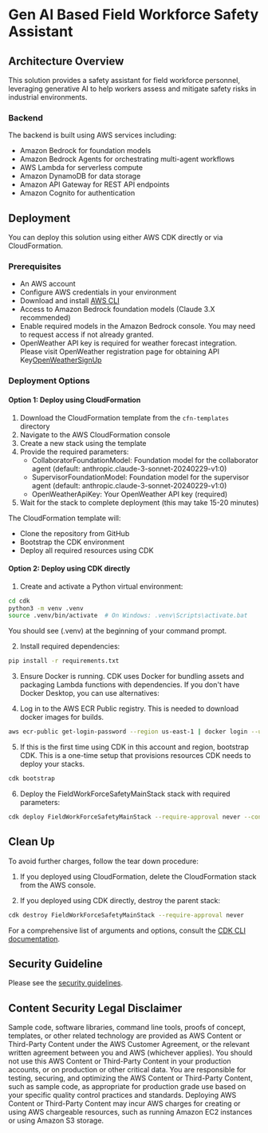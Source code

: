 # Gen AI Based Field Workforce Safety Assistant

## Architecture Overview

This solution provides a safety assistant for field workforce personnel, leveraging generative AI to help workers assess and mitigate safety risks in industrial environments.

### Backend

The backend is built using AWS services including:
- Amazon Bedrock for foundation models
- Amazon Bedrock Agents for orchestrating multi-agent workflows
- AWS Lambda for serverless compute
- Amazon DynamoDB for data storage
- Amazon API Gateway for REST API endpoints
- Amazon Cognito for authentication

## Deployment

You can deploy this solution using either AWS CDK directly or via CloudFormation.

### Prerequisites

- An AWS account
- Configure AWS credentials in your environment
- Download and install [AWS CLI](https://docs.aws.amazon.com/cli/latest/userguide/getting-started-install.html)
- Access to Amazon Bedrock foundation models (Claude 3.X recommended)
- Enable required models in the Amazon Bedrock console. You may need to request access if not already granted.
- OpenWeather API key is required for weather forecast integration. Please visit OpenWeather registration page for obtaining API Key[OpenWeatherSignUp](https://home.openweathermap.org/users/sign_up)

### Deployment Options

#### Option 1: Deploy using CloudFormation

1. Download the CloudFormation template from the `cfn-templates` directory
2. Navigate to the AWS CloudFormation console
3. Create a new stack using the template
4. Provide the required parameters:
   - CollaboratorFoundationModel: Foundation model for the collaborator agent (default: anthropic.claude-3-sonnet-20240229-v1:0)
   - SupervisorFoundationModel: Foundation model for the supervisor agent (default: anthropic.claude-3-sonnet-20240229-v1:0)
   - OpenWeatherApiKey: Your OpenWeather API key (required)
5. Wait for the stack to complete deployment (this may take 15-20 minutes)

The CloudFormation template will:
- Clone the repository from GitHub
- Bootstrap the CDK environment
- Deploy all required resources using CDK

#### Option 2: Deploy using CDK directly


1. Create and activate a Python virtual environment:

```bash
cd cdk
python3 -m venv .venv
source .venv/bin/activate  # On Windows: .venv\Scripts\activate.bat
```
You should see (.venv) at the beginning of your command prompt.

2. Install required dependencies:

```bash
pip install -r requirements.txt
```
3. Ensure Docker is running. CDK uses Docker for bundling assets and packaging Lambda functions with dependencies. If you don't have Docker Desktop, you can use alternatives:

4. Log in to the AWS ECR Public registry. This is needed to download docker images for builds.
```bash
aws ecr-public get-login-password --region us-east-1 | docker login --username AWS --password-stdin public.ecr.aws
```

5. If this is the first time using CDK in this account and region, bootstrap CDK. This is a one-time setup that provisions resources CDK needs to deploy your stacks.
```bash
cdk bootstrap
```

6. Deploy the FieldWorkForceSafetyMainStack stack with required parameters:
```bash    
cdk deploy FieldWorkForceSafetyMainStack --require-approval never --context openweather_api_key="YOUR_API_KEY" --context collaborator_foundation_model="anthropic.claude-3-sonnet-20240229-v1:0" --context supervisor_foundation_model="anthropic.claude-3-sonnet-20240229-v1:0"
```

## Clean Up
To avoid further charges, follow the tear down procedure:

1. If you deployed using CloudFormation, delete the CloudFormation stack from the AWS console.

2. If you deployed using CDK directly, destroy the parent stack:
```bash
cdk destroy FieldWorkForceSafetyMainStack --require-approval never
```

For a comprehensive list of arguments and options, consult the [CDK CLI documentation](https://docs.aws.amazon.com/cdk/v2/guide/cli.html).

## Security Guideline
Please see the [security guidelines](documentation/security.md).

## Content Security Legal Disclaimer
Sample code, software libraries, command line tools, proofs of concept, templates, or other related technology are provided as AWS Content or Third-Party Content under the AWS Customer Agreement, or the relevant written agreement between you and AWS (whichever applies). You should not use this AWS Content or Third-Party Content in your production accounts, or on production or other critical data. You are responsible for testing, securing, and optimizing the AWS Content or Third-Party Content, such as sample code, as appropriate for production grade use based on your specific quality control practices and standards. Deploying AWS Content or Third-Party Content may incur AWS charges for creating or using AWS chargeable resources, such as running Amazon EC2 instances or using Amazon S3 storage.
